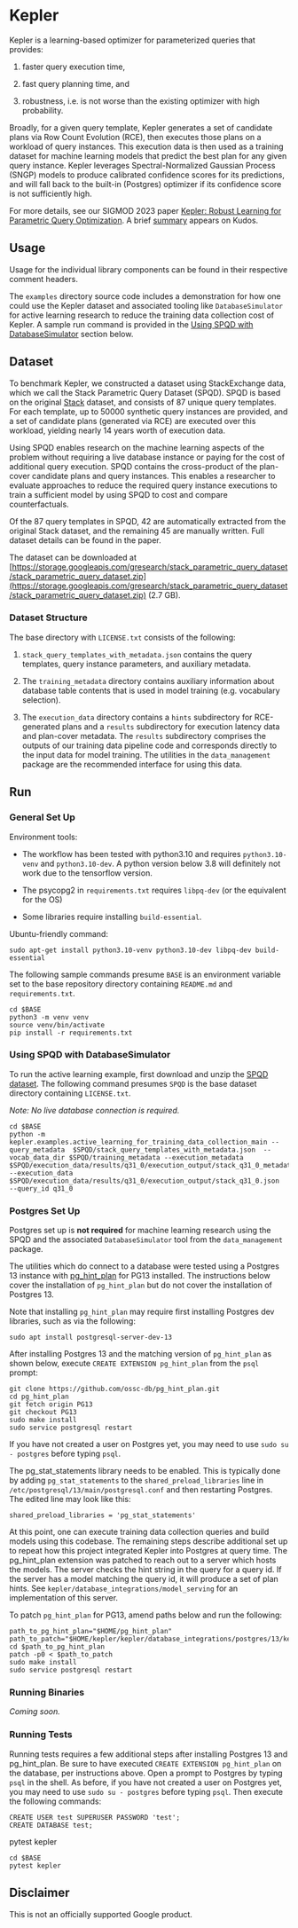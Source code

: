 # Kepler

Kepler is a learning-based optimizer for parameterized queries that provides:

1.  faster query execution time,

2.  fast query planning time, and

3.  robustness, i.e. is not worse than the existing optimizer with high
    probability.

Broadly, for a given query template, Kepler generates a set of candidate plans
via Row Count Evolution (RCE), then executes those plans on a workload of query
instances. This execution data is then used as a training dataset for machine
learning models that predict the best plan for any given query instance. Kepler
leverages Spectral-Normalized Gaussian Process (SNGP) models to produce
calibrated confidence scores for its predictions, and will fall back to the
built-in (Postgres) optimizer if its confidence score is not sufficiently high.

For more details, see our SIGMOD 2023 paper
[Kepler: Robust Learning for Parametric Query Optimization](https://dl.acm.org/doi/abs/10.1145/3588963).
A brief
[summary](https://www.growkudos.com/publications/10.1145%25252F3588963/reader)
appears on Kudos.

## Usage

Usage for the individual library components can be found in their respective
comment headers.

The `examples` directory source code includes a demonstration for how one could
use the Kepler dataset and associated tooling like `DatabaseSimulator` for
active learning research to reduce the training data collection cost of Kepler.
A sample run command is provided in the
[Using SPQD with DatabaseSimulator](#using-spqd-with-databasesimulator) section
below.

## Dataset

To benchmark Kepler, we constructed a dataset using StackExchange data, which we
call the Stack Parametric Query Dataset (SPQD). SPQD is based on the original
[Stack](https://rm.cab/stack) dataset, and consists of 87 unique query
templates. For each template, up to 50000 synthetic query instances are
provided, and a set of candidate plans (generated via RCE) are executed over
this workload, yielding nearly 14 years worth of execution data.

Using SPQD enables research on the machine learning aspects of the problem
without requiring a live database instance or paying for the cost of additional
query execution. SPQD contains the cross-product of the plan-cover candidate
plans and query instances. This enables a researcher to evaluate approaches to
reduce the required query instance executions to train a sufficient model by
using SPQD to cost and compare counterfactuals.

Of the 87 query templates in SPQD, 42 are automatically extracted from the
original Stack dataset, and the remaining 45 are manually written. Full dataset
details can be found in the paper.

The dataset can be downloaded at
[https://storage.googleapis.com/gresearch/stack_parametric_query_dataset/stack_parametric_query_dataset.zip](https://storage.googleapis.com/gresearch/stack_parametric_query_dataset/stack_parametric_query_dataset.zip)
(2.7 GB).

### Dataset Structure

The base directory with `LICENSE.txt` consists of the following:

1.  `stack_query_templates_with_metadata.json` contains the query templates,
    query instance parameters, and auxiliary metadata.

2.  The `training_metadata` directory contains auxiliary information about
    database table contents that is used in model training (e.g. vocabulary
    selection).

3.  The `execution_data` directory contains a `hints` subdirectory for
    RCE-generated plans and a `results` subdirectory for execution latency data
    and plan-cover metadata. The `results` subdirectory comprises the outputs of
    our training data pipeline code and corresponds directly to the input data
    for model training. The utilities in the `data_management` package are the
    recommended interface for using this data.

## Run

### General Set Up

Environment tools:

*   The workflow has been tested with python3.10 and requires `python3.10-venv`
    and `python3.10-dev`. A python version below 3.8 will definitely not work
    due to the tensorflow version.

*   The psycopg2 in `requirements.txt` requires `libpq-dev` (or the equivalent
    for the OS)

*   Some libraries require installing `build-essential`.

Ubuntu-friendly command:

```
sudo apt-get install python3.10-venv python3.10-dev libpq-dev build-essential
```

The following sample commands presume `BASE` is an environment variable set to
the base repository directory containing `README.md` and `requirements.txt`.

```
cd $BASE
python3 -m venv venv
source venv/bin/activate
pip install -r requirements.txt
```

### Using SPQD with DatabaseSimulator

To run the active learning example, first download and unzip the
[SPQD dataset](#dataset). The following command presumes `SPQD` is the base
dataset directory containing `LICENSE.txt`.

*Note: No live database connection is required.*

```
cd $BASE
python -m kepler.examples.active_learning_for_training_data_collection_main --query_metadata  $SPQD/stack_query_templates_with_metadata.json  --vocab_data_dir $SPQD/training_metadata --execution_metadata $SPQD/execution_data/results/q31_0/execution_output/stack_q31_0_metadata.json --execution_data $SPQD/execution_data/results/q31_0/execution_output/stack_q31_0.json  --query_id q31_0
```

### Postgres Set Up

Postgres set up is **not required** for machine learning research using the SPQD
and the associated `DatabaseSimulator` tool from the `data_management` package.

The utilities which do connect to a database were tested using a Postgres 13
instance with [pg_hint_plan](https://github.com/ossc-db/pg_hint_plan/tree/PG13)
for PG13 installed. The instructions below cover the installation of
`pg_hint_plan` but do not cover the installation of Postgres 13.

Note that installing `pg_hint_plan` may require first installing Postgres dev
libraries, such as via the following:

```
sudo apt install postgresql-server-dev-13
```

After installing Postgres 13 and the matching version of `pg_hint_plan` as shown
below, execute `CREATE EXTENSION pg_hint_plan` from the `psql` prompt:

```
git clone https://github.com/ossc-db/pg_hint_plan.git
cd pg_hint_plan
git fetch origin PG13
git checkout PG13
sudo make install
sudo service postgresql restart
```

If you have not created a user on Postgres yet, you may need to use `sudo su -
postgres` before typing `psql`.

The pg_stat_statements library needs to be enabled. This is typically done by
adding `pg_stat_statements` to the `shared_preload_libraries` line in
`/etc/postgresql/13/main/postgresql.conf` and then restarting Postgres. The
edited line may look like this:

```
shared_preload_libraries = 'pg_stat_statements'
```

At this point, one can execute training data collection queries and build models
using this codebase. The remaining steps describe additional set up to repeat
how this project integrated Kepler into Postgres at query time. The pg_hint_plan
extension was patched to reach out to a server which hosts the models. The
server checks the hint string in the query for a query id. If the server has a
model matching the query id, it will produce a set of plan hints. See
`kepler/database_integrations/model_serving` for an implementation of this
server.

To patch `pg_hint_plan` for PG13, amend paths below and run the following:

```
path_to_pg_hint_plan="$HOME/pg_hint_plan"
path_to_patch="$HOME/kepler/kepler/database_integrations/postgres/13/kepler_extension.patch"
cd $path_to_pg_hint_plan
patch -p0 < $path_to_patch
sudo make install
sudo service postgresql restart
```

### Running Binaries

*Coming soon.*

### Running Tests

Running tests requires a few additional steps after installing Postgres 13 and
pg_hint_plan. Be sure to have executed `CREATE EXTENSION pg_hint_plan` on the
database, per instructions above. Open a prompt to Postgres by typing `psql` in
the shell. As before, if you have not created a user on Postgres yet, you may
need to use `sudo su - postgres` before typing `psql`. Then execute the
following commands:

```
CREATE USER test SUPERUSER PASSWORD 'test';
CREATE DATABASE test;
```

pytest kepler

```
cd $BASE
pytest kepler
```

## Disclaimer

This is not an officially supported Google product.
